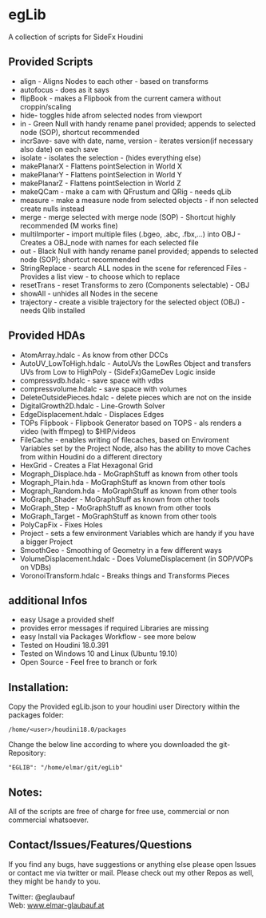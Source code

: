 # egLib

A collection of scripts for SideFx Houdini

## Provided Scripts

- align - Aligns Nodes to each other - based on transforms
- autofocus - does as it says
- flipBook - makes a Flipbook from the current camera without croppin/scaling
- hide- toggles hide afrom selected nodes from viewport
- in - Green Null with handy rename panel provided; appends to selected node (SOP), shortcut recommended
- incrSave- save with date, name, version - iterates version(if necessary also date) on each save
- isolate - isolates the selection - (hides everything else)
- makePlanarX - Flattens pointSelection in World X
- makePlanarY - Flattens pointSelection in World Y
- makePlanarZ - Flattens pointSelection in World Z
- makeQCam   - make a cam with QFrustum and QRig - needs qLib
- measure - make a measure node from selected objects - if non selected create nulls instead
- merge - merge selected with merge node (SOP) - Shortcut highly recommended (M works fine)
- multiImporter - import multiple files (.bgeo, .abc, .fbx,...) into OBJ - Creates a OBJ_node with names for each selected file
- out - Black Null with handy rename panel provided; appends to selected node (SOP); shortcut recommended
- StringReplace - search ALL nodes in the scene for referenced Files - Provides a list view - to choose which to replace
- resetTrans - reset Transforms to zero (Components selectable) - OBJ
- showAll - unhides all Nodes in the secene
- trajectory - create a visible trajectory for the selected object (OBJ) - needs Qlib installed

## Provided HDAs

- AtomArray.hdalc - As know from other DCCs
- AutoUV_LowToHigh.hdalc -  AutoUVs the LowRes Object and transfers UVs from Low to HighPoly - (SideFx)GameDev Logic inside
- compressvdb.hdalc - save space with vdbs
- compressvolume.hdalc - save space with volumes
- DeleteOutsidePieces.hdalc - delete pieces which are not on the inside
- DigitalGrowth2D.hdalc - Line-Growth Solver
- EdgeDisplacement.hdalc - Displaces Edges
- TOPs Flipbook - Flipbook Generator based on TOPS - als renders a video (with ffmpeg) to $HIP/videos
- FileCache - enables writing of filecaches, based on Enviroment Variables set by the Project Node, also has the ability to move Caches from within Houdini do a different directory
- HexGrid - Creates a Flat Hexagonal Grid
- Mograph_Displace.hda - MoGraphStuff as known from other tools
- Mograph_Plain.hda - MoGraphStuff as known from other tools
- Mograph_Random.hda - MoGraphStuff as known from other tools
- MoGraph_Shader - MoGraphStuff as known from other tools
- MoGraph_Step - MoGraphStuff as known from other tools
- MoGraph_Target - MoGraphStuff as known from other tools
- PolyCapFix - Fixes Holes
- Project - sets a few environment Variables which are handy if you have a bigger Project
- SmoothGeo - Smoothing of Geometry in a few different ways
- VolumeDisplacement.hdalc - Does VolumeDisplacement (in SOP/VOPs on VDBs)
- VoronoiTransform.hdalc - Breaks things and Transforms Pieces

## additional Infos

- easy Usage a provided shelf
- provides error messages if required Libraries are missing
- easy Install via Packages Workflow - see more below
- Tested on Houdini 18.0.391
- Tested on Windows 10 and Linux (Ubuntu 19.10)
- Open Source - Feel free to branch or fork

## Installation:

Copy the Provided egLib.json to your houdini user Directory within the packages folder:

```/home/<user>/houdini18.0/packages```

Change the below line according to where you downloaded the git-Repository:

```"EGLIB": "/home/elmar/git/egLib"```


## Notes:

All of the scripts are free of charge for free use, commercial or non commercial whatsoever.

## Contact/Issues/Features/Questions

If you find any bugs, have suggestions or anything else please open Issues or contact me via twitter or mail. Please check out my other Repos as well, they might be handy to you.


Twitter: @eglaubauf <br>
Web: www.elmar-glaubauf.at
